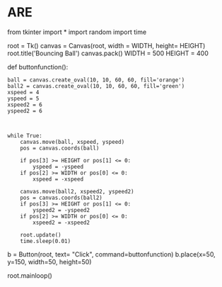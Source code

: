 # ARE
from tkinter import *
import random
import time

root = Tk()
canvas = Canvas(root, width = WIDTH, height= HEIGHT)
root.title('Bouncing Ball')
canvas.pack()
WIDTH = 500
HEIGHT = 400


def buttonfunction():
   
    ball = canvas.create_oval(10, 10, 60, 60, fill='orange')
    ball2 = canvas.create_oval(10, 10, 60, 60, fill='green')
    xspeed = 4
    yspeed = 5
    xspeed2 = 6
    yspeed2 = 6



    while True:
        canvas.move(ball, xspeed, yspeed)
        pos = canvas.coords(ball)

        if pos[3] >= HEIGHT or pos[1] <= 0:
            yspeed = -yspeed
        if pos[2] >= WIDTH or pos[0] <= 0:
            xspeed = -xspeed
    
        canvas.move(ball2, xspeed2, yspeed2)
        pos = canvas.coords(ball2)
        if pos[3] >= HEIGHT or pos[1] <= 0:
            yspeed2 = -yspeed2
        if pos[2] >= WIDTH or pos[0] <= 0:
            xspeed2 = -xspeed2

        root.update()
        time.sleep(0.01)

b = Button(root, text= "Click", command=buttonfunction)
b.place(x=50, y=150, width=50, height=50)
        
root.mainloop()


